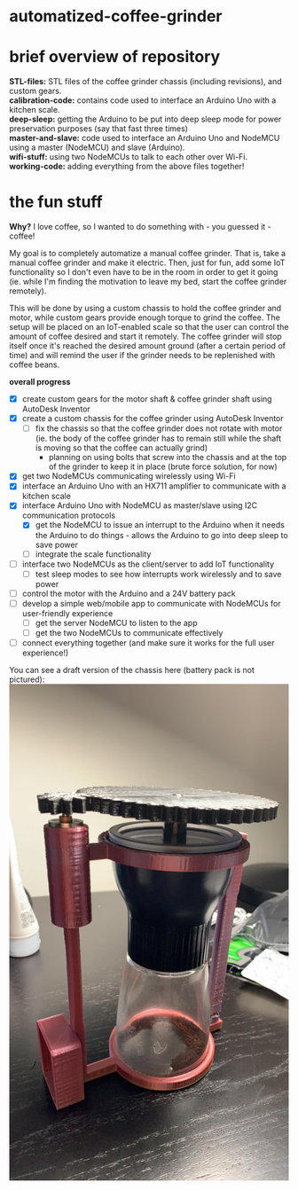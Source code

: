 # automatized-coffee-grinder

# brief overview of repository
**STL-files:** STL files of the coffee grinder chassis (including revisions), and custom gears.  
**calibration-code:** contains code used to interface an Arduino Uno with a kitchen scale.  
**deep-sleep:** getting the Arduino to be put into deep sleep mode for power preservation purposes (say that fast three times)  
**master-and-slave:** code used to interface an Arduino Uno and NodeMCU using a master (NodeMCU) and slave (Arduino).  
**wifi-stuff:** using two NodeMCUs to talk to each other over Wi-Fi.  
**working-code:** adding everything from the above files together!  

# the fun stuff
**Why?** I love coffee, so I wanted to do something with - you guessed it - coffee!   

My goal is to completely automatize a manual coffee grinder. That is, take a manual coffee grinder and make it electric. Then, just for fun, add some IoT functionality so I don't even have to be in the room in order to get it going (ie. while I'm finding the motivation to leave my bed, start the coffee grinder remotely).  

This will be done by using a custom chassis to hold the coffee grinder and motor, while custom gears provide enough torque to grind the coffee. The setup will be placed on an IoT-enabled scale so that the user can control the amount of coffee desired and start it remotely. The coffee grinder will stop itself once it's reached the desired amount ground (after a certain period of time) and will remind the user if the grinder needs to be replenished with coffee beans. 

**overall progress**
- [x] create custom gears for the motor shaft & coffee grinder shaft using AutoDesk Inventor 
- [x] create a custom chassis for the coffee grinder using AutoDesk Inventor 
  - [ ] fix the chassis so that the coffee grinder does not rotate with motor (ie. the body of the coffee grinder has to remain still while the shaft is moving so that the coffee can actually grind) 
    - planning on using bolts that screw into the chassis and at the top of the grinder to keep it in place (brute force solution, for now) 
- [x] get two NodeMCUs communicating wirelessly using Wi-Fi
- [x] interface an Arduino Uno with an HX711 amplifier to communicate with a kitchen scale 
- [x] interface Arduino Uno with NodeMCU as master/slave using I2C communication protocols 
  - [x] get the NodeMCU to issue an interrupt to the Arduino when it needs the Arduino to do things - allows the Arduino to go into deep sleep to save power 
  - [ ] integrate the scale functionality 
- [ ] interface two NodeMCUs as the client/server to add IoT functionality 
  - [ ] test sleep modes to see how interrupts work wirelessly and to save power 
- [ ] control the motor with the Arduino and a 24V battery pack 
- [ ] develop a simple web/mobile app to communicate with NodeMCUs for user-friendly experience 
  - [ ] get the server NodeMCU to listen to the app 
  - [ ] get the two NodeMCUs to communicate effectively 
- [ ] connect everything together (and make sure it works for the full user experience!)

You can see a draft version of the chassis here (battery pack is not pictured):  
![image test](STL-files/coffee-grinder.jpg)
